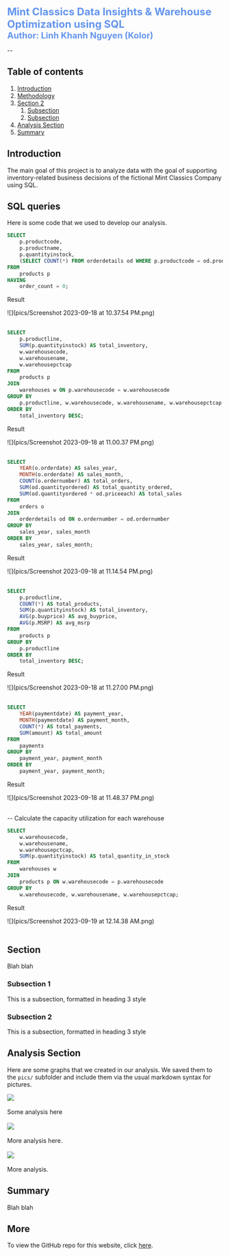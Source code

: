 <span style="color:#6495ED; font-size:24px; font-weight:bold;">Mint Classics Data Insights & Warehouse Optimization using SQL</span> <br>
<span style="color:#6495ED; font-size:20px; font-weight:bold;">Author: Linh Khanh Nguyen (Kolor)</span>

--

## Table of contents
1. [Introduction](#introduction)
2. [Methodology](#meth)
3. [Section 2](#section2)
    1. [Subsection](#subsec2-1)
    2. [Subsection](#subsec2-2)
4. [Analysis Section](#section3)
5. [Summary](#summary)

## Introduction  <a name="introduction"></a>

The main goal of this project is to analyze data with the goal of supporting inventory-related business decisions of the fictional Mint Classics Company using SQL. 

## SQL queries <a name="meth"></a>

Here is some code that we used to develop our analysis. 
 
```sql
SELECT
    p.productcode,
    p.productname,
    p.quantityinstock,
    (SELECT COUNT(*) FROM orderdetails od WHERE p.productcode = od.productcode) AS order_count
FROM
    products p
HAVING
    order_count = 0;
```
Result

![](pics/Screenshot 2023-09-18 at 10.37.54 PM.png)
<br><br>

```sql
SELECT
    p.productline,
    SUM(p.quantityinstock) AS total_inventory,
    w.warehousecode,
    w.warehousename,
    w.warehousepctcap
FROM
    products p
JOIN
    warehouses w ON p.warehousecode = w.warehousecode
GROUP BY
    p.productline, w.warehousecode, w.warehousename, w.warehousepctcap
ORDER BY
    total_inventory DESC;
```
Result

![](pics/Screenshot 2023-09-18 at 11.00.37 PM.png)
<br><br>

```sql
SELECT
    YEAR(o.orderdate) AS sales_year,
    MONTH(o.orderdate) AS sales_month,
    COUNT(o.ordernumber) AS total_orders,
    SUM(od.quantityordered) AS total_quantity_ordered,
    SUM(od.quantityordered * od.priceeach) AS total_sales
FROM
    orders o
JOIN
    orderdetails od ON o.ordernumber = od.ordernumber
GROUP BY
    sales_year, sales_month
ORDER BY
    sales_year, sales_month;
```
Result

![](pics/Screenshot 2023-09-18 at 11.14.54 PM.png)
<br><br>

```sql
SELECT
    p.productline,
    COUNT(*) AS total_products,
    SUM(p.quantityinstock) AS total_inventory,
    AVG(p.buyprice) AS avg_buyprice,
    AVG(p.MSRP) AS avg_msrp
FROM
    products p
GROUP BY
    p.productline
ORDER BY
    total_inventory DESC;
```
Result

![](pics/Screenshot 2023-09-18 at 11.27.00 PM.png)
<br><br>

```sql
SELECT
    YEAR(paymentdate) AS payment_year,
    MONTH(paymentdate) AS payment_month,
    COUNT(*) AS total_payments,
    SUM(amount) AS total_amount
FROM
    payments
GROUP BY
    payment_year, payment_month
ORDER BY
    payment_year, payment_month;
```
Result

![](pics/Screenshot 2023-09-18 at 11.48.37 PM.png)
<br><br>

-- Calculate the capacity utilization for each warehouse
```sql
SELECT
    w.warehousecode,
    w.warehousename,
    w.warehousepctcap,
    SUM(p.quantityinstock) AS total_quantity_in_stock
FROM
    warehouses w
JOIN
    products p ON w.warehousecode = p.warehousecode
GROUP BY
    w.warehousecode, w.warehousename, w.warehousepctcap;
```
Result

![](pics/Screenshot 2023-09-19 at 12.14.38 AM.png)
<br><br>
## Section <a name="section2"></a>
Blah blah

### Subsection 1 <a name="subsec2-1"></a>
This is a subsection, formatted in heading 3 style

### Subsection 2 <a name="subsec2-2"></a>
This is a subsection, formatted in heading 3 style

## Analysis Section <a name="section3"></a>

Here are some graphs that we created in our analysis. We saved them to the `pics/` subfolder and include them via the usual markdown syntax for pictures.

![](pics/plot1.png)
<br><br>
Some analysis here
<br><br>
![](pics/plot2.png)
<br><br>
More analysis here.
<br><br>
![](pics/plot3.png)
<br><br>
More analysis.

## Summary <a name="summary"></a>

Blah blah

## More 

To view the GitHub repo for this website, click [here](https://github.com/WilliamRoth82/BozandtheBozzers).
